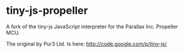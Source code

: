 tiny-js-propeller
=================

A fork of the tiny-js JavaScript interpreter for the Parallax Inc. Propeller MCU.

The original by Pur3 Ltd. Is here: http://code.google.com/p/tiny-js/

